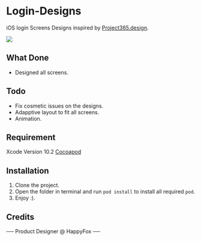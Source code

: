 # Login-Designs
iOS login Screens Designs inspired by [Project365.design](https://project365.design/2018/02/09/day-40-login-screens-ios-sketch-freebie/).

![](https://project365.design/wp-content/uploads/2018/02/090232012018-post-1.png)


## What Done
- Designed all screens.

## Todo
- Fix cosmetic issues on the designs.
- Adapptive layout to fit all screens.
- Animation.

## Requirement 
Xcode Version 10.2
 [Cocoapod](http://cocoapods.org/)

## Installation
1. Clone the project.
2. Open the folder in terminal and run `pod install` to install all required `pod`.
3. Enjoy :).

## Credits
── Product Designer @ HappyFox ── 

